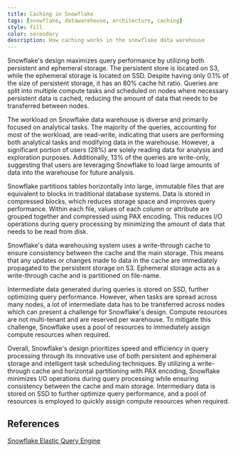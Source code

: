 ```yaml
---
title: Caching in Snowflake
tags: [snowflake, datawarehouse, architecture, caching]
style: fill
color: secondary
description: How caching works in the snowflake data warehouse
---
```


Snowflake's design maximizes query performance by utilizing both persistent and ephemeral storage. The persistent store is located on S3, while the ephemeral storage is located on SSD. Despite having only 0.1% of the size of persistent storage, it has an 80% cache hit ratio. Queries are split into multiple compute tasks and scheduled on nodes where necessary persistent data is cached, reducing the amount of data that needs to be transferred between nodes.

The workload on Snowflake data warehouse is diverse and primarily focused on analytical tasks. The majority of the queries, accounting for most of the workload, are read-write, indicating that users are performing both analytical tasks and modifying data in the warehouse. However, a significant portion of users (28%) are solely reading data for analysis and exploration purposes. Additionally, 13% of the queries are write-only, suggesting that users are leveraging Snowflake to load large amounts of data into the warehouse for future analysis. 

Snowflake partitions tables horizontally into large, immutable files that are equivalent to blocks in traditional database systems. Data is stored in compressed blocks, which reduces storage space and improves query performance. Within each file, values of each column or attribute are grouped together and compressed using PAX encoding. This reduces I/O operations during query processing by minimizing the amount of data that needs to be read from disk.

Snowflake's data warehousing system uses a write-through cache to ensure consistency between the cache and the main storage. This means that any updates or changes made to data in the cache are immediately propagated to the persistent storage on S3. Ephemeral storage acts as a write-through cache and is partitioned on file-name.

Intermediate data generated during queries is stored on SSD, further optimizing query performance. However, when tasks are spread across many nodes, a lot of intermediate data has to be transferred across nodes which can present a challenge for Snowflake's design. Compute resources are not multi-tenant and are reserved per warehouse. To mitigate this challenge, Snowflake uses a pool of resources to immediately assign compute resources when required.

Overall, Snowflake's design prioritizes speed and efficiency in query processing through its innovative use of both persistent and ephemeral storage and intelligent task scheduling techniques. By utilizing a write-through cache and horizontal partitioning with PAX encoding, Snowflake minimizes I/O operations during query processing while ensuring consistency between the cache and main storage. Intermediary data is stored on SSD to further optimize query performance, and a pool of resources is employed to quickly assign compute resources when required.

## References
[Snowflake Elastic Query Engine](https://www.usenix.org/system/files/nsdi20-paper-vuppalapati.pdf)
